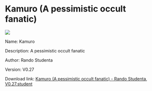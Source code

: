 # Kamuro (A pessimistic occult fanatic)

<img src = "https://raw.githubusercontent.com/Arbiter1223/Koukou-Gurashi-Custom-Students/master/Students/Files/Kamuro%20(A%20pessimistic%20occult%20fanatic).png">

Name: Kamuro

Description: A pessimistic occult fanatic

Author: Rando Studenta

Version: V0.27

Download link: <a href="https://raw.githubusercontent.com/Arbiter1223/Koukou-Gurashi-Custom-Students/master/Students/Files/Kamuro%20(A%20pessimistic%20occult%20fanatic)%20-%20Rando%20Studenta%2C%20V0.27.student">Kamuro (A pessimistic occult fanatic) - Rando Studenta, V0.27.student</a>
